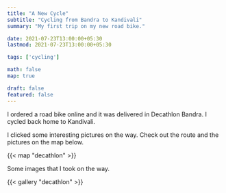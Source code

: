 ```yaml
---
title: "A New Cycle"
subtitle: "Cycling from Bandra to Kandivali"
summary: "My first trip on my new road bike."

date: 2021-07-23T13:00:00+05:30
lastmod: 2021-07-23T13:00:00+05:30

tags: ['cycling']

math: false
map: true

draft: false
featured: false
---
```


I ordered a road bike online and it was delivered in Decathlon Bandra. I cycled back home to Kandivali. 

I clicked some interesting pictures on the way. Check out the route and the pictures on the map below. 

{{< map "decathlon" >}}

Some images that I took on the way. 

{{< gallery "decathlon" >}}